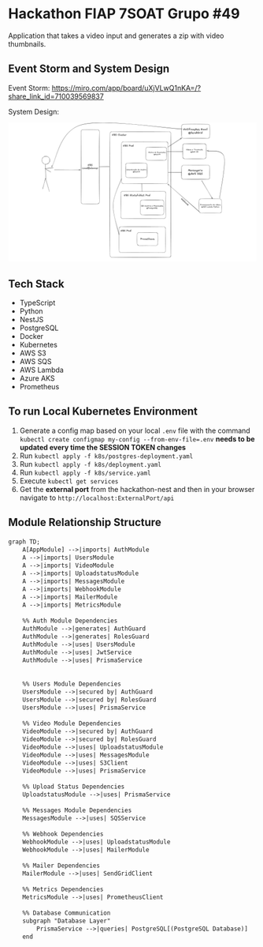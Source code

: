 # Hackathon FIAP 7SOAT Grupo #49

Application that takes a video input and generates a zip with video thumbnails.

## Event Storm and System Design

Event Storm: https://miro.com/app/board/uXjVLwQ1nKA=/?share_link_id=710039569837

System Design:

![image](./system-design.png)

## Tech Stack

- TypeScript
- Python
- NestJS
- PostgreSQL
- Docker
- Kubernetes
- AWS S3
- AWS SQS
- AWS Lambda
- Azure AKS
- Prometheus

## To run Local Kubernetes Environment

1. Generate a config map based on your local `.env` file with the command `kubectl create configmap my-config --from-env-file=.env` **needs to be updated every time the SESSION TOKEN changes**
2. Run `kubectl apply -f k8s/postgres-deployment.yaml`
3. Run `kubectl apply -f k8s/deployment.yaml`
4. Run `kubectl apply -f k8s/service.yaml`
5. Execute `kubectl get services`
6. Get the **external port** from the hackathon-nest and then in your browser navigate to `http://localhost:ExternalPort/api`

## Module Relationship Structure

```mermaid
graph TD;
    A[AppModule] -->|imports| AuthModule
    A -->|imports| UsersModule
    A -->|imports| VideoModule
    A -->|imports| UploadstatusModule
    A -->|imports| MessagesModule
    A -->|imports| WebhookModule
    A -->|imports| MailerModule
    A -->|imports| MetricsModule

    %% Auth Module Dependencies
    AuthModule -->|generates| AuthGuard
    AuthModule -->|generates| RolesGuard
    AuthModule -->|uses| UsersModule
    AuthModule -->|uses| JwtService
    AuthModule -->|uses| PrismaService


    %% Users Module Dependencies
    UsersModule -->|secured by| AuthGuard
    UsersModule -->|secured by| RolesGuard
    UsersModule -->|uses| PrismaService

    %% Video Module Dependencies
    VideoModule -->|secured by| AuthGuard
    VideoModule -->|secured by| RolesGuard
    VideoModule -->|uses| UploadstatusModule
    VideoModule -->|uses| MessagesModule
    VideoModule -->|uses| S3Client
    VideoModule -->|uses| PrismaService

    %% Upload Status Dependencies
    UploadstatusModule -->|uses| PrismaService

    %% Messages Module Dependencies
    MessagesModule -->|uses| SQSService

    %% Webhook Dependencies
    WebhookModule -->|uses| UploadstatusModule
    WebhookModule -->|uses| MailerModule

    %% Mailer Dependencies
    MailerModule -->|uses| SendGridClient

    %% Metrics Dependencies
    MetricsModule -->|uses| PrometheusClient

    %% Database Communication
    subgraph "Database Layer"
        PrismaService -->|queries| PostgreSQL[(PostgreSQL Database)]
    end
```